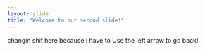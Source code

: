 ```yaml
---
layout: slide
title: "Welcome to our second slide!"
---
```

changin shit here because i have to 
Use the left arrow to go back!
